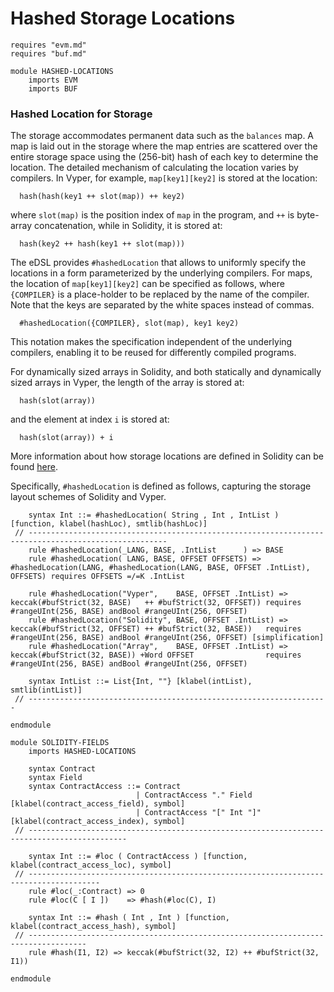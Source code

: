 Hashed Storage Locations
========================

```k
requires "evm.md"
requires "buf.md"

module HASHED-LOCATIONS
    imports EVM
    imports BUF
```

### Hashed Location for Storage

The storage accommodates permanent data such as the `balances` map.
A map is laid out in the storage where the map entries are scattered over the entire storage space using the (256-bit) hash of each key to determine the location.
The detailed mechanism of calculating the location varies by compilers.
In Vyper, for example, `map[key1][key2]` is stored at the location:

```
  hash(hash(key1 ++ slot(map)) ++ key2)
```

where `slot(map)` is the position index of `map` in the program, and `++` is byte-array concatenation, while in Solidity, it is stored at:

```
  hash(key2 ++ hash(key1 ++ slot(map)))
```

The eDSL provides `#hashedLocation` that allows to uniformly specify the locations in a form parameterized by the underlying compilers.
For maps, the location of `map[key1][key2]` can be specified as follows, where `{COMPILER}` is a place-holder to be replaced by the name of the compiler.
Note that the keys are separated by the white spaces instead of commas.

```
  #hashedLocation({COMPILER}, slot(map), key1 key2)
```

This notation makes the specification independent of the underlying compilers, enabling it to be reused for differently compiled programs.

For dynamically sized arrays in Solidity, and both statically and dynamically sized arrays in Vyper, the length of the array is stored at:

```
  hash(slot(array))
```

and the element at index `i` is stored at:

```
  hash(slot(array)) + i
```

More information about how storage locations are defined in Solidity can be found [here](https://solidity.readthedocs.io/en/v0.5.11/miscellaneous.html#layout-of-state-variables-in-storage).

Specifically, `#hashedLocation` is defined as follows, capturing the storage layout schemes of Solidity and Vyper.

```k
    syntax Int ::= #hashedLocation( String , Int , IntList ) [function, klabel(hashLoc), smtlib(hashLoc)]
 // -----------------------------------------------------------------------------------------------------
    rule #hashedLocation(_LANG, BASE, .IntList      ) => BASE
    rule #hashedLocation( LANG, BASE, OFFSET OFFSETS) => #hashedLocation(LANG, #hashedLocation(LANG, BASE, OFFSET .IntList), OFFSETS) requires OFFSETS =/=K .IntList

    rule #hashedLocation("Vyper",    BASE, OFFSET .IntList) => keccak(#bufStrict(32, BASE)   ++ #bufStrict(32, OFFSET)) requires #rangeUInt(256, BASE) andBool #rangeUInt(256, OFFSET)
    rule #hashedLocation("Solidity", BASE, OFFSET .IntList) => keccak(#bufStrict(32, OFFSET) ++ #bufStrict(32, BASE))   requires #rangeUInt(256, BASE) andBool #rangeUInt(256, OFFSET) [simplification]
    rule #hashedLocation("Array",    BASE, OFFSET .IntList) => keccak(#bufStrict(32, BASE)) +Word OFFSET                requires #rangeUInt(256, BASE) andBool #rangeUInt(256, OFFSET)

    syntax IntList ::= List{Int, ""} [klabel(intList), smtlib(intList)]
 // -------------------------------------------------------------------
```

```k
endmodule
```

```k
module SOLIDITY-FIELDS
    imports HASHED-LOCATIONS

    syntax Contract
    syntax Field
    syntax ContractAccess ::= Contract
                            | ContractAccess "." Field   [klabel(contract_access_field), symbol]
                            | ContractAccess "[" Int "]" [klabel(contract_access_index), symbol]
 // --------------------------------------------------------------------------------------------

    syntax Int ::= #loc ( ContractAccess ) [function, klabel(contract_access_loc), symbol]
 // --------------------------------------------------------------------------------------
    rule #loc(_:Contract) => 0
    rule #loc(C [ I ])    => #hash(#loc(C), I)

    syntax Int ::= #hash ( Int , Int ) [function, klabel(contract_access_hash), symbol]
 // -----------------------------------------------------------------------------------
    rule #hash(I1, I2) => keccak(#bufStrict(32, I2) ++ #bufStrict(32, I1))

endmodule
```
